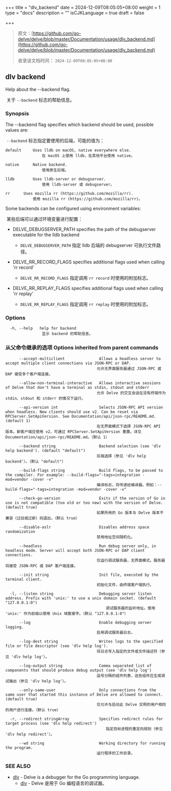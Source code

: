 +++
title = "dlv_backend"
date = 2024-12-09T08:05:05+08:00
weight = 1
type = "docs"
description = ""
isCJKLanguage = true
draft = false

+++

> 原文：[https://github.com/go-delve/delve/blob/master/Documentation/usage/dlv_backend.md](https://github.com/go-delve/delve/blob/master/Documentation/usage/dlv_backend.md)
>
> 收录该文档时间： `2024-12-09T08:05:05+08:00`

## dlv backend



Help about the --backend flag.

​	关于 `--backend` 标志的帮助信息。

### Synopsis



The --backend flag specifies which backend should be used, possible values are:

​	`--backend` 标志指定要使用的后端，可能的值为：

```
default		Uses lldb on macOS, native everywhere else.
				在 macOS 上使用 lldb，在其他平台使用 native。
				
native		Native backend.
				使用原生后端。
				
lldb		Uses lldb-server or debugserver.
				使用 lldb-server 或 debugserver。
				
rr		Uses mozilla rr (https://github.com/mozilla/rr).
			使用 mozilla rr (https://github.com/mozilla/rr)。
```



Some backends can be configured using environment variables:

​	某些后端可以通过环境变量进行配置：

- DELVE_DEBUGSERVER_PATH specifies the path of the debugserver executable for the lldb backend
  - `DELVE_DEBUGSERVER_PATH` 指定 lldb 后端的 debugserver 可执行文件路径。

- DELVE_RR_RECORD_FLAGS specifies additional flags used when calling 'rr record'
  - `DELVE_RR_RECORD_FLAGS` 指定调用 `rr record` 时使用的附加标志。

- DELVE_RR_REPLAY_FLAGS specifies additional flags used when calling 'rr replay'
  - `DELVE_RR_REPLAY_FLAGS` 指定调用 `rr replay` 时使用的附加标志。


### Options



```
  -h, --help   help for backend
  				显示 backend 的帮助信息。
```



### 从父命令继承的选项 Options inherited from parent commands



```
      --accept-multiclient               Allows a headless server to accept multiple client connections via JSON-RPC or DAP.
      									允许无界面服务器通过 JSON-RPC 或 DAP 接受多个客户端连接。
      									
      --allow-non-terminal-interactive   Allows interactive sessions of Delve that don't have a terminal as stdin, stdout and stderr
      									允许 Delve 的交互会话在没有终端作为 stdin、stdout 和 stderr 的情况下运行。
      									
      --api-version int                  Selects JSON-RPC API version when headless. New clients should use v2. Can be reset via RPCServer.SetApiVersion. See Documentation/api/json-rpc/README.md. (default 1)
      									在无界面模式下选择 JSON-RPC API 版本。新客户端应使用 v2，可通过 RPCServer.SetApiVersion 重置。详见 Documentation/api/json-rpc/README.md。（默认 1）
      									
      --backend string                   Backend selection (see 'dlv help backend'). (default "default")
      									后端选择（参见 'dlv help backend'）。（默认 "default"）
      									
      --build-flags string               Build flags, to be passed to the compiler. For example: --build-flags="-tags=integration -mod=vendor -cover -v"
      									编译标志，将传递给编译器。例如：--build-flags="-tags=integration -mod=vendor -cover -v"
      									
      --check-go-version                 Exits if the version of Go in use is not compatible (too old or too new) with the version of Delve. (default true)
      									如果所用的 Go 版本与 Delve 版本不兼容（过旧或过新）则退出。（默认 true）
      
      --disable-aslr                     Disables address space randomization
      									禁用地址空间随机化。
      									
      --headless                         Run debug server only, in headless mode. Server will accept both JSON-RPC or DAP client connections.
      									仅运行调试服务器，无界面模式。服务器将接受 JSON-RPC 或 DAP 客户端连接。
      									
      --init string                      Init file, executed by the terminal client.
      									初始化文件，由终端客户端执行。
      									
  -l, --listen string                    Debugging server listen address. Prefix with 'unix:' to use a unix domain socket. (default "127.0.0.1:0")
  											调试服务器的监听地址。使用 'unix:' 作为前缀以使用 Unix 域套接字。（默认 "127.0.0.1:0"）
  											
      --log                              Enable debugging server logging.
      									启用调试服务器日志。
      									
      --log-dest string                  Writes logs to the specified file or file descriptor (see 'dlv help log').
      									将日志写入指定的文件或文件描述符（参见 'dlv help log'）。
      									
      --log-output string                Comma separated list of components that should produce debug output (see 'dlv help log')
      									逗号分隔的组件列表，这些组件应生成调试输出（参见 'dlv help log'）。
      									
      --only-same-user                   Only connections from the same user that started this instance of Delve are allowed to connect. (default true)
      									仅允许与启动此 Delve 实例的用户相同的用户进行连接。（默认 true）
      									
  -r, --redirect stringArray             Specifies redirect rules for target process (see 'dlv help redirect')
  											指定目标进程的重定向规则（参见 'dlv help redirect'）。
  											
      --wd string                        Working directory for running the program.
      									运行程序的工作目录。
```



### SEE ALSO



- [dlv](https://github.com/go-delve/delve/blob/master/Documentation/usage/dlv.md) - Delve is a debugger for the Go programming language.
  - [dlv](https://github.com/go-delve/delve/blob/master/Documentation/usage/dlv.md) - Delve 是用于 Go 编程语言的调试器。
